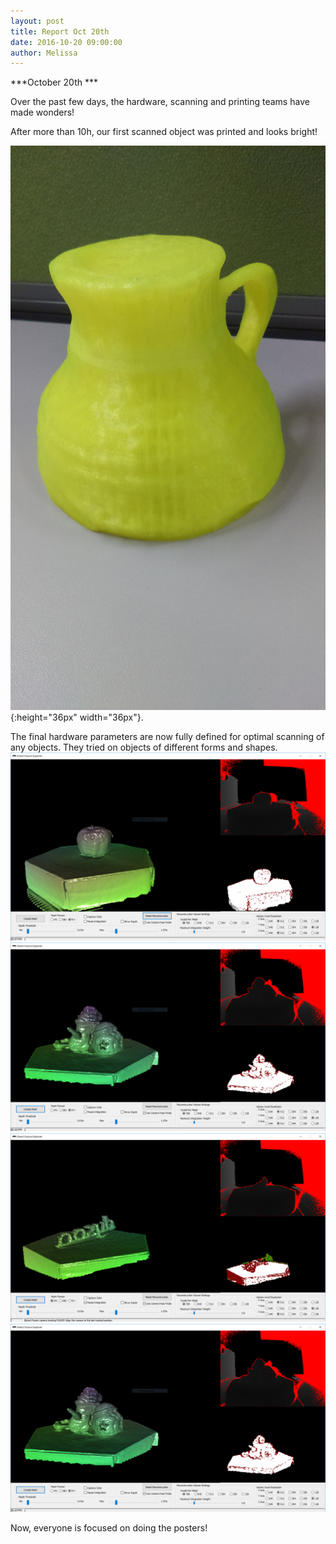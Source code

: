 ```yaml
---
layout: post
title: Report Oct 20th
date: 2016-10-20 09:00:00
author: Melissa
---
```


***October 20th ***

Over the past few days, the hardware, scanning and printing teams have
made wonders!

After more than 10h, our first scanned object was printed and looks
bright!

![Image](/img/blog/20th/media/image02.jpg){:height="36px" width="36px"}.

The final hardware parameters are now fully defined for optimal scanning
of any objects. They tried on objects of different forms and
shapes.![](/img/blog/20th/media/image08.png)![](/img/blog/20th/media/image07.png)![](/img/blog/20th/media/image09.png)![](/img/blog/20th/media/image05.png)

Now, everyone is focused on doing the posters!
